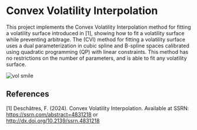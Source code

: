 # Convex Volatility Interpolation

This project implements the Convex Volatility Interpolation method for fitting a volatility surface introduced in [1], showing how to fit a volatility surface while preventing arbitrage.
The (CVI) method for fitting a volatility surface uses a dual parameterization in cubic spline and B-spline spaces calibrated using quadratic programming (QP) with linear constraints. 
This method has no restrictions on the number of parameters, and is able to fit any volatility surface.

![vol smile](https://github.com/user-attachments/assets/e894e894-834f-4a99-a27b-74aefe72c62a)


## References
<a id="1">[1]</a> 
Deschâtres, F. (2024). 
Convex Volatility Interpolation.
Available at SSRN: https://ssrn.com/abstract=4831218 or http://dx.doi.org/10.2139/ssrn.4831218
